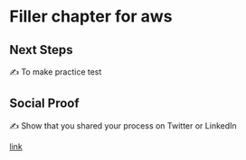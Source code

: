 
# Filler chapter for aws

## Next Steps

✍️ To make practice test

## Social Proof

✍️ Show that you shared your process on Twitter or LinkedIn

[link](https://twitter.com/kcmh_538/status/1317117236968972288?s=20)

